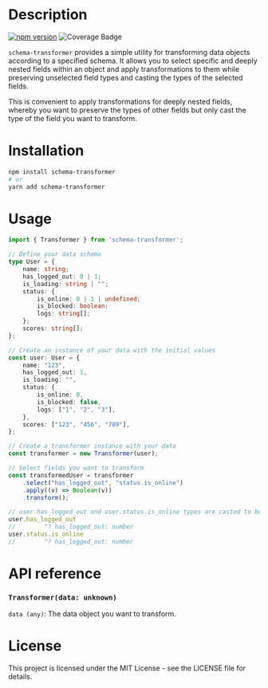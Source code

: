 # Description
[![npm version](https://img.shields.io/npm/v/schema-transformer?style=flat&colorA=18181B&colorB=d8c449)](https://www.npmjs.com/package/sunsettia)
![Coverage Badge](https://img.shields.io/endpoint?url=https://gist.githubusercontent.com/idea456/cae78aa41f0e72f261e01fd2fcee51f4/raw/schema-transformer.json)


`schema-transformer` provides a simple utility for transforming data objects according to a specified schema. It allows you to select specific and deeply nested fields within an object and apply transformations to them while preserving unselected field types and casting the types of the selected fields. 

This is convenient to apply transformations for deeply nested fields, whereby you want to preserve the types of other fields but only cast the type of the field you want to transform.

# Installation

```bash
npm install schema-transformer
# or
yarn add schema-transformer
```

# Usage

```typescript
import { Transformer } from 'schema-transformer';

// Define your data schema
type User = {
    name: string;
    has_logged_out: 0 | 1;
    is_loading: string | "";
    status: {
        is_online: 0 | 1 | undefined;
        is_blocked: boolean;
        logs: string[];
    };
    scores: string[];
};

// Create an instance of your data with the initial values
const user: User = {
    name: "123",
    has_logged_out: 1,
    is_loading: "",
    status: {
        is_online: 0,
        is_blocked: false,
        logs: ["1", "2", "3"],
    },
    scores: ["123", "456", "789"],
};

// Create a transformer instance with your data
const transformer = new Transformer(user);

// Select fields you want to transform
const transformedUser = transformer
    .select("has_logged_out", "status.is_online")
    .apply((v) => Boolean(v))
    .transform();

// user.has_logged_out and user.status.is_online types are casted to boolean and values transformed
user.has_logged_out
//        ^? has_logged_out: number
user.status.is_online
//        ^? has_logged_out: number
```

# API reference
### `Transformer(data: unknown)`
`data (any)`: The data object you want to transform.

# License
This project is licensed under the MIT License - see the LICENSE file for details.

